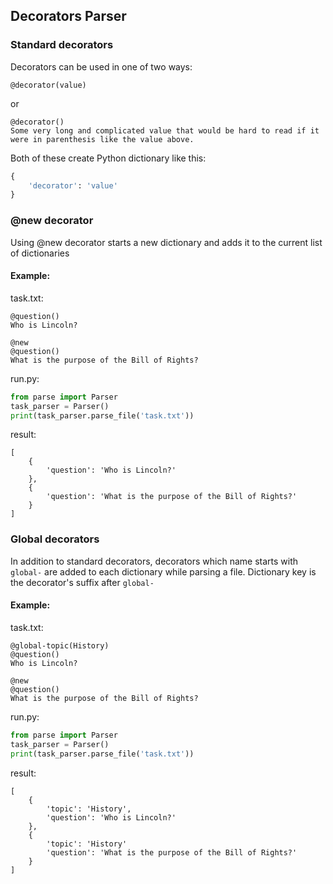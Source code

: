 ## Decorators Parser

### Standard decorators
Decorators can be used in one of two ways:
```
@decorator(value)
```
or
```
@decorator()
Some very long and complicated value that would be hard to read if it were in parenthesis like the value above.
```

Both of these create Python dictionary like this:
```python
{
	'decorator': 'value'
}
```

### @new decorator

Using @new decorator starts a new dictionary and adds it to the current list of dictionaries

#### Example:
task.txt:
```
@question()
Who is Lincoln?

@new
@question()
What is the purpose of the Bill of Rights?
```

run.py:
```python
from parse import Parser
task_parser = Parser()
print(task_parser.parse_file('task.txt'))
```

result:
```
[
	{
		'question': 'Who is Lincoln?'
	},
	{
		'question': 'What is the purpose of the Bill of Rights?'
	}
]
```
### Global decorators

In addition to standard decorators, decorators which name starts with `global-` are added to each dictionary while parsing a file. Dictionary key is the decorator's suffix after `global-` 

#### Example:
task.txt:
```
@global-topic(History)
@question()
Who is Lincoln?

@new
@question()
What is the purpose of the Bill of Rights?
```

run.py:
```python
from parse import Parser
task_parser = Parser()
print(task_parser.parse_file('task.txt'))
```

result:
```
[
	{
		'topic': 'History',
		'question': 'Who is Lincoln?'
	},
	{
		'topic': 'History'
		'question': 'What is the purpose of the Bill of Rights?'
	}
]
```
